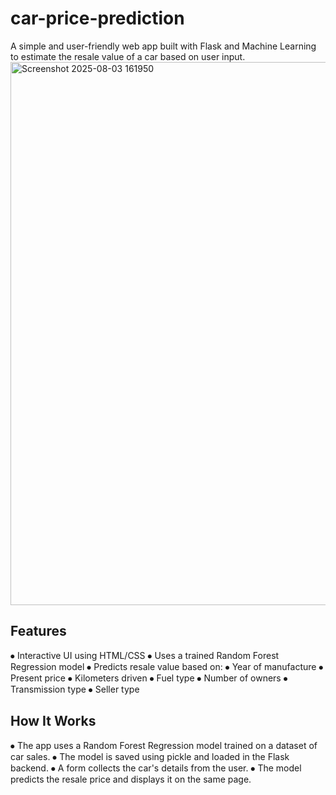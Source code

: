 # car-price-prediction
A simple and user-friendly web app built with Flask and Machine Learning to estimate the resale value of a car based on user input.
<img width="1919" height="869" alt="Screenshot 2025-08-03 161950" src="https://github.com/user-attachments/assets/941fbcff-361f-41d7-824b-1a4f160f210a" />

## Features
⦁	Interactive UI using HTML/CSS
⦁	Uses a trained Random Forest Regression model
⦁	Predicts resale value based on:
⦁	Year of manufacture
⦁	Present price
⦁	Kilometers driven
⦁	Fuel type
⦁	Number of owners
⦁	Transmission type
⦁	Seller type
## How It Works
⦁	The app uses a Random Forest Regression model trained on a dataset of car sales.
⦁	The model is saved using pickle and loaded in the Flask backend.
⦁	A form collects the car's details from the user.
⦁	The model predicts the resale price and displays it on the same page.
